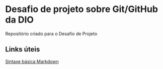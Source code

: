 # Desafio de projeto sobre Git/GitHub da DIO
Reposítório criado para o Desafio de Projeto

## Links úteis
[Sintaxe básica Markdown](https://www.markdownguide.org/basic-syntax/)
